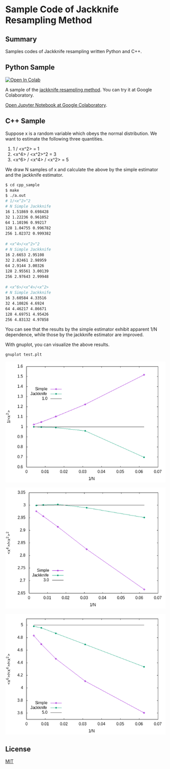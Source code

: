 # Sample Code of Jackknife Resampling Method

## Summary

Samples codes of Jackknife resampling written Python and C++.

## Python Sample

[![Open In Colab](https://colab.research.google.com/assets/colab-badge.svg)](https://colab.research.google.com/github/kaityo256/jackknife/blob/main/Jackknife.ipynb)

A sample of the [jackknife resampling method](https://en.wikipedia.org/wiki/Jackknife_resampling). You can try it at Google Colaboratory.

[Open Jupyter Notebook at Google Colaboratory](https://colab.research.google.com/github/kaityo256/jackknife/blob/main/Jackknife.ipynb).

## C++ Sample

Suppose x is a random variable which obeys the normal distribution. We want to estimate the following three quantities.

1. 1 / <x^2> = 1
2. <x^4> / <x^2>^2 = 3
3. <x^6> / <x^4> / <x^2> = 5

We draw N samples of x and calculate the above by the simple estimator and the jackknife estimator.

```sh
$ cd cpp_sample
$ make
$ ./a.out
# 1/<x^2>^2
# N Simple Jackknife
16 1.51869 0.698428
32 1.22236 0.961052
64 1.10196 0.99217
128 1.04755 0.996782
256 1.02372 0.999382

# <x^4>/<x^2>^2
# N Simple Jackknife
16 2.6653 2.95108
32 2.82461 2.98959
64 2.9144 3.00326
128 2.95561 3.00139
256 2.97643 2.99948

# <x^6>/<x^4>/<x^2>
# N Simple Jackknife
16 3.60584 4.33516
32 4.10826 4.6924
64 4.46217 4.86671
128 4.69751 4.95426
256 4.83132 4.97858
```

You can see that the results by the simple estimator exhibit apparent 1/N dependence, while those by the jackknife estimator are improved.

With gnuplot, you can visualize the above results.

```sh
gnuplot test.plt
```

![1/<x^2>](cpp_sample/test1.png)

![<x^4>/<x^2>^2](cpp_sample/test2.png)

![<x^6>/<x^4>/<x^2>](cpp_sample/test3.png)

## License

[MIT](LICENSE)
